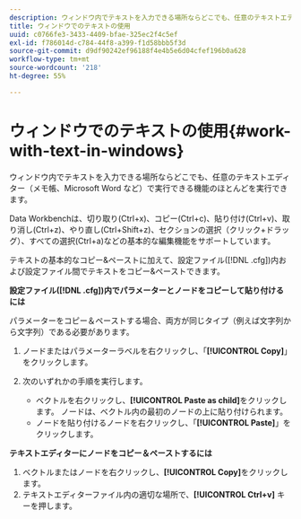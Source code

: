 ```yaml
---
description: ウィンドウ内でテキストを入力できる場所ならどこでも、任意のテキストエディター（メモ帳、Microsoft Word など）で実行できる機能のほとんどを実行できます。
title: ウィンドウでのテキストの使用
uuid: c0766fe3-3433-4409-bfae-325ec2f4c5ef
exl-id: f786014d-c784-44f8-a399-f1d58bbb5f3d
source-git-commit: d9df90242ef96188f4e4b5e6d04cfef196b0a628
workflow-type: tm+mt
source-wordcount: '218'
ht-degree: 55%

---
```


# ウィンドウでのテキストの使用{#work-with-text-in-windows}

ウィンドウ内でテキストを入力できる場所ならどこでも、任意のテキストエディター（メモ帳、Microsoft Word など）で実行できる機能のほとんどを実行できます。

Data Workbenchは、切り取り(Ctrl+x)、コピー(Ctrl+c)、貼り付け(Ctrl+v)、取り消し(Ctrl+z)、やり直し(Ctrl+Shift+z)、セクションの選択（クリック+ドラッグ）、すべての選択(Ctrl+a)などの基本的な編集機能をサポートしています。

テキストの基本的なコピー&amp;ペーストに加えて、設定ファイル([!DNL .cfg])内および設定ファイル間でテキストをコピー&amp;ペーストできます。

**設定ファイル([!DNL .cfg])内でパラメーターとノードをコピーして貼り付けるには**

パラメーターをコピー＆ペーストする場合、両方が同じタイプ（例えば文字列から文字列）である必要があります。

1. ノードまたはパラメーターラベルを右クリックし、「**[!UICONTROL Copy]**」をクリックします。
1. 次のいずれかの手順を実行します。

   * ベクトルを右クリックし、**[!UICONTROL Paste as child]**&#x200B;をクリックします。 ノードは、ベクトル内の最初のノードの上に貼り付けられます。
   * ノードを貼り付けるノードを右クリックし、「**[!UICONTROL Paste]**」をクリックします。

**テキストエディターにノードをコピー＆ペーストするには**

1. ベクトルまたはノードを右クリックし、**[!UICONTROL Copy]**&#x200B;をクリックします。
1. テキストエディターファイル内の適切な場所で、**[!UICONTROL Ctrl+v]** キーを押します。
